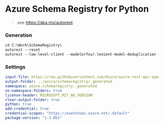 # Azure Schema Registry for Python

> see https://aka.ms/autorest

### Generation
```ps
cd C:\Work\SchemaRegistry\
autorest --reset
autorest --low-level-client --modelerfour.lenient-model-deduplication --show-operations --trace=false README.md
```
### Settings
``` yaml
input-file: https://raw.githubusercontent.com/Azure/azure-rest-api-specs/main/specification/schemaregistry/data-plane/Microsoft.EventHub/stable/2022-10/schemaregistry.json
output-folder: ../azure/schemaregistry/_generated
namespace: azure.schemaregistry._generated
no-namespace-folders: true
license-header: MICROSOFT_MIT_NO_VERSION
clear-output-folder: true
python: true
add-credential: true
credential-scopes: "https://eventhubs.azure.net/.default"
package-version: "1.3.0b1"
```
